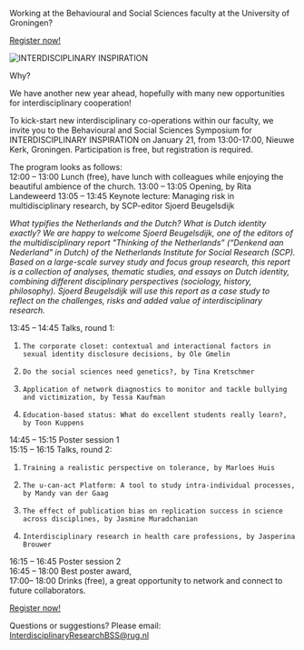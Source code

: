 Working at the Behavioural and Social Sciences faculty at the University of Groningen?

[Register now!](https://docs.google.com/forms/d/e/1FAIpQLSfbSeR0jDoU4hPfR7ism-33ORAv2V4cu7AyUGsBx3wGOvKj5g/viewform)

![INTERDISCIPLINARY INSPIRATION](http://HeiningaVE.github.io/img/mail-banner-interdisciplinair-symp.jpg)

Why?

We have another new year ahead, hopefully with many new opportunities for interdisciplinary cooperation!

To kick-start new interdisciplinary co-operations within our faculty, we invite you to the Behavioural and Social Sciences Symposium for INTERDISCIPLINARY INSPIRATION on January 21, from 13:00-17:00, Nieuwe Kerk, Groningen. Participation is free, but registration is required.

The program looks as follows:  
12:00 – 13:00                Lunch (free), have lunch with colleagues while enjoying the beautiful ambience of the church.
13:00 – 13:05                Opening, by Rita Landeweerd
13:05 – 13:45                Keynote lecture: Managing risk in multidisciplinary research, by SCP-editor Sjoerd Beugelsdijk

*What typifies the Netherlands and the Dutch? What is Dutch identity exactly? We are happy to welcome Sjoerd Beugelsdijk, one of the editors of the multidisciplinary report "Thinking of the Netherlands” (“Denkend aan Nederland" in Dutch) of the Netherlands Institute for Social Research (SCP). Based on a large-scale survey study and focus group research, this report is a collection of analyses, thematic studies, and essays on Dutch identity, combining different disciplinary perspectives (sociology, history, philosophy). Sjoerd Beugelsdijk will use this report as a case study to reflect on the challenges, risks and added value of interdisciplinary research.*

13:45 – 14:45                Talks, round 1:  

1.     The corporate closet: contextual and interactional factors in sexual identity disclosure decisions, by Ole Gmelin
2.     Do the social sciences need genetics?, by Tina Kretschmer
3.     Application of network diagnostics to monitor and tackle bullying and victimization, by Tessa Kaufman
4.     Education-based status: What do excellent students really learn?, by Toon Kuppens

14:45 – 15:15                Poster session 1  
15:15 – 16:15                Talks, round 2:  

1.     Training a realistic perspective on tolerance, by Marloes Huis
2.     The u-can-act Platform: A tool to study intra-individual processes, by Mandy van der Gaag  
3.     The effect of publication bias on replication success in science across disciplines, by Jasmine Muradchanian
4.     Interdisciplinary research in health care professions, by Jasperina Brouwer  

16:15 – 16:45                Poster session 2  
16:45 – 18:00                Best poster award,   
17:00– 18:00                 Drinks (free), a great opportunity to network and connect to future collaborators.


[Register now!](https://docs.google.com/forms/d/e/1FAIpQLSfbSeR0jDoU4hPfR7ism-33ORAv2V4cu7AyUGsBx3wGOvKj5g/viewform)

Questions or suggestions? Please email: InterdisciplinaryResearchBSS@rug.nl

